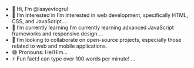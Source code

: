- 👋 Hi, I’m @isayevtogrul
- 👀 I’m interested in I’m interested in web development, specifically HTML, CSS, and JavaScript....
- 🌱 I’m currently learning I’m currently learning advanced JavaScript frameworks and responsive design....
- 💞️ I’m looking to collaborate on open-source projects, especially those related to web and mobile applications.
- 😄 Pronouns: He/Him...
- ⚡ Fun fact:I can type over 100 words per minute! ...

<!---
isayevtogrul/isayevtogrul is a ✨ special ✨ repository because its `README.md` (this file) appears on your GitHub profile.
You can click the Preview link to take a look at your changes.
--->
